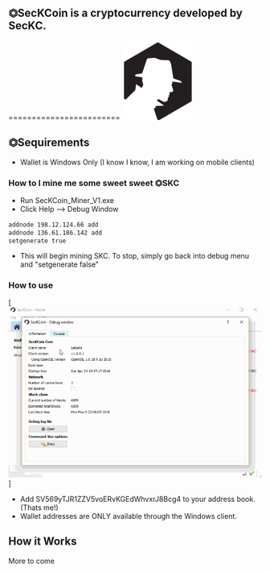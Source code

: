 ## ⏣SecKCoin is a cryptocurrency developed by SecKC.

========================
![SecKC](https://raw.githubusercontent.com/SecKC/seckc.github.io/master/images/logo/SecKC_Hex_OnlyB_small.png "SecKC")
## ⏣Sequirements ##
* Wallet is Windows Only (I know I know, I am working on mobile clients)

### How to I mine me some sweet sweet ⏣SKC ###
* Run SecKCoin_Miner_V1.exe
* Click Help --> Debug Window

 ```
 addnode 198.12.124.66 add
 addnode 136.61.186.142 add
 setgenerate true
```
* This will begin mining SKC.  To stop, simply go back into debug menu and "setgenerate false"

### How to use ###
[![SKC Jiff](https://raw.githubusercontent.com/SecKC/SecKCoin/master/SecKCoin.gif)]
* Add SV569yTJR1ZZV5voERvKGEdWhvxrJ8Bcg4 to your address book. (Thats me!)
* Wallet addresses are ONLY available through the Windows client.


## How it Works
More to come

